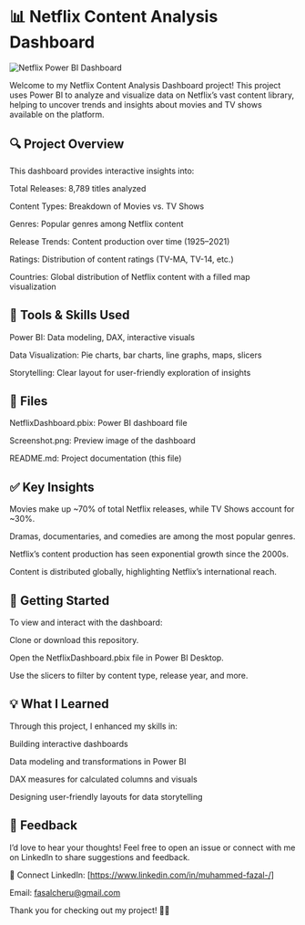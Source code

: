 
# 📊 Netflix Content Analysis Dashboard
![Netflix Power BI Dashboard](github.com/muhammed-fazal/Netflix_Data_Analysis/blob/main/Screenshot%202025-06-28%20224737.png)

Welcome to my Netflix Content Analysis Dashboard project!
This project uses Power BI to analyze and visualize data on Netflix’s vast content library, helping to uncover trends and insights about movies and TV shows available on the platform.

## 🔍 Project Overview
This dashboard provides interactive insights into:

Total Releases: 8,789 titles analyzed

Content Types: Breakdown of Movies vs. TV Shows

Genres: Popular genres among Netflix content

Release Trends: Content production over time (1925–2021)

Ratings: Distribution of content ratings (TV-MA, TV-14, etc.)

Countries: Global distribution of Netflix content with a filled map visualization

## 🧰 Tools & Skills Used
Power BI: Data modeling, DAX, interactive visuals

Data Visualization: Pie charts, bar charts, line graphs, maps, slicers

Storytelling: Clear layout for user-friendly exploration of insights

## 📂 Files
NetflixDashboard.pbix: Power BI dashboard file

Screenshot.png: Preview image of the dashboard

README.md: Project documentation (this file)

## ✅ Key Insights
Movies make up ~70% of total Netflix releases, while TV Shows account for ~30%.

Dramas, documentaries, and comedies are among the most popular genres.

Netflix’s content production has seen exponential growth since the 2000s.

Content is distributed globally, highlighting Netflix’s international reach.

## 🚀 Getting Started
To view and interact with the dashboard:

Clone or download this repository.

Open the NetflixDashboard.pbix file in Power BI Desktop.

Use the slicers to filter by content type, release year, and more.

## 💡 What I Learned
Through this project, I enhanced my skills in:

Building interactive dashboards

Data modeling and transformations in Power BI

DAX measures for calculated columns and visuals

Designing user-friendly layouts for data storytelling

## 📣 Feedback
I’d love to hear your thoughts!
Feel free to open an issue or connect with me on LinkedIn to share suggestions and feedback.

📎 Connect
LinkedIn: [https://www.linkedin.com/in/muhammed-fazal-/]

Email: fasalcheru@gmail.com

Thank you for checking out my project! 🚀✨
